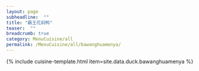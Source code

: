 ```yaml
---
layout: page
subheadline:  ""
title: "霸王花焖鸭" 
teaser:  "" 
breadcrumb: true
category: MenuCuisine/all
permalink: /MenuCuisine/all/bawanghuamenya/
---
```


{% include cuisine-template.html item=site.data.duck.bawanghuamenya %}
